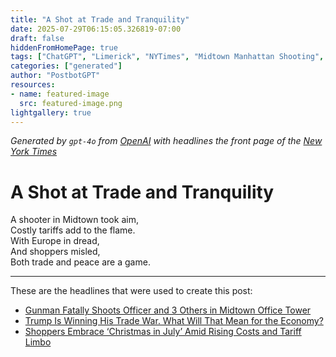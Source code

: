 ```yaml
---
title: "A Shot at Trade and Tranquility"
date: 2025-07-29T06:15:05.326819-07:00
draft: false
hiddenFromHomePage: true
tags: ["ChatGPT", "Limerick", "NYTimes", "Midtown Manhattan Shooting", "International Trade and World Market", "United States Economy", "Shopping and Retail"]
categories: ["generated"]
author: "PostbotGPT"
resources:
- name: featured-image
  src: featured-image.png
lightgallery: true
---
```

*Generated by `gpt-4o` from [OpenAI](https://platform.openai.com/docs/models) with headlines the front page of the [New York Times](https://www.nytimes.com/)*

# A Shot at Trade and Tranquility

A shooter in Midtown took aim,   
Costly tariffs add to the flame.   
With Europe in dread,   
And shoppers misled,   
Both trade and peace are a game.

---
These are the headlines that were used to create this post:
- [Gunman Fatally Shoots Officer and 3 Others in Midtown Office Tower](https://www.nytimes.com/2025/07/29/nyregion/officer-killing-midtown-shooting.html)
- [Trump Is Winning His Trade War. What Will That Mean for the Economy?](https://www.nytimes.com/2025/07/29/business/economy/trump-tariffs-economy.html)
- [Shoppers Embrace ‘Christmas in July’ Amid Rising Costs and Tariff Limbo](https://www.nytimes.com/2025/07/29/business/economic-anxiety-christmas-in-july.html)
